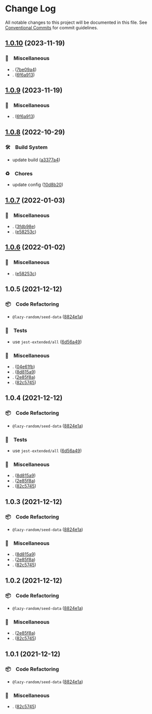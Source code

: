 # Change Log

All notable changes to this project will be documented in this file.
See [Conventional Commits](https://conventionalcommits.org) for commit guidelines.

## [1.0.10](https://github.com/bluelovers/ws-random/compare/@lazy-random/seed-data@1.0.8...@lazy-random/seed-data@1.0.10) (2023-11-19)



### 🔖　Miscellaneous

* . ([7be09a4](https://github.com/bluelovers/ws-random/commit/7be09a4bc2fc047a3831a2b600d662b2c79e11ed))
* . ([6f6a913](https://github.com/bluelovers/ws-random/commit/6f6a9134e94200862ac5956980cf7046fd9aadac))



## [1.0.9](https://github.com/bluelovers/ws-random/compare/@lazy-random/seed-data@1.0.8...@lazy-random/seed-data@1.0.9) (2023-11-19)



### 🔖　Miscellaneous

* . ([6f6a913](https://github.com/bluelovers/ws-random/commit/6f6a9134e94200862ac5956980cf7046fd9aadac))



## [1.0.8](https://github.com/bluelovers/ws-random/compare/@lazy-random/seed-data@1.0.7...@lazy-random/seed-data@1.0.8) (2022-10-29)



### 🛠　Build System

* update build ([a3377a4](https://github.com/bluelovers/ws-random/commit/a3377a45f6e3895378d1b633d02a501464836ea1))


### ♻️　Chores

* update config ([10d8b20](https://github.com/bluelovers/ws-random/commit/10d8b20d2ebc76491ac971bf8b9280f66285e056))



## [1.0.7](https://github.com/bluelovers/ws-random/compare/@lazy-random/seed-data@1.0.5...@lazy-random/seed-data@1.0.7) (2022-01-03)


### 🔖　Miscellaneous

* . ([3fdb98e](https://github.com/bluelovers/ws-random/commit/3fdb98ebbc24a4e5d33d0ffbc5bbd3e2344d9120))
* . ([e58253c](https://github.com/bluelovers/ws-random/commit/e58253c60984cc3947069ea4ae2eb1924cd2940e))





## [1.0.6](https://github.com/bluelovers/ws-random/compare/@lazy-random/seed-data@1.0.5...@lazy-random/seed-data@1.0.6) (2022-01-02)


### 🔖　Miscellaneous

* . ([e58253c](https://github.com/bluelovers/ws-random/commit/e58253c60984cc3947069ea4ae2eb1924cd2940e))





## 1.0.5 (2021-12-12)


### 📦　Code Refactoring

* `@lazy-random/seed-data` ([8824e1a](https://github.com/bluelovers/ws-random/commit/8824e1a59ab0f5b22039344d43abb409be9bae40))


### 🚨　Tests

* use `jest-extended/all` ([6d56a49](https://github.com/bluelovers/ws-random/commit/6d56a49e94ec701cd8744632a04871cba4e59ea8))


### 🔖　Miscellaneous

* . ([04e61fb](https://github.com/bluelovers/ws-random/commit/04e61fb160f654f1f2f6efe95f63d900ed2449e3))
* . ([8d815a9](https://github.com/bluelovers/ws-random/commit/8d815a9451f12cabc9b81680e463d429c45f2506))
* . ([2e85f8a](https://github.com/bluelovers/ws-random/commit/2e85f8a1a76c34161fdec36f07b7da0163a0eec7))
* . ([82c5745](https://github.com/bluelovers/ws-random/commit/82c5745bfbee557b8703244d6c7d5ffbc1c25e12))





## 1.0.4 (2021-12-12)


### 📦　Code Refactoring

* `@lazy-random/seed-data` ([8824e1a](https://github.com/bluelovers/ws-random/commit/8824e1a59ab0f5b22039344d43abb409be9bae40))


### 🚨　Tests

* use `jest-extended/all` ([6d56a49](https://github.com/bluelovers/ws-random/commit/6d56a49e94ec701cd8744632a04871cba4e59ea8))


### 🔖　Miscellaneous

* . ([8d815a9](https://github.com/bluelovers/ws-random/commit/8d815a9451f12cabc9b81680e463d429c45f2506))
* . ([2e85f8a](https://github.com/bluelovers/ws-random/commit/2e85f8a1a76c34161fdec36f07b7da0163a0eec7))
* . ([82c5745](https://github.com/bluelovers/ws-random/commit/82c5745bfbee557b8703244d6c7d5ffbc1c25e12))





## 1.0.3 (2021-12-12)


### 📦　Code Refactoring

* `@lazy-random/seed-data` ([8824e1a](https://github.com/bluelovers/ws-random/commit/8824e1a59ab0f5b22039344d43abb409be9bae40))


### 🔖　Miscellaneous

* . ([8d815a9](https://github.com/bluelovers/ws-random/commit/8d815a9451f12cabc9b81680e463d429c45f2506))
* . ([2e85f8a](https://github.com/bluelovers/ws-random/commit/2e85f8a1a76c34161fdec36f07b7da0163a0eec7))
* . ([82c5745](https://github.com/bluelovers/ws-random/commit/82c5745bfbee557b8703244d6c7d5ffbc1c25e12))





## 1.0.2 (2021-12-12)


### 📦　Code Refactoring

* `@lazy-random/seed-data` ([8824e1a](https://github.com/bluelovers/ws-random/commit/8824e1a59ab0f5b22039344d43abb409be9bae40))


### 🔖　Miscellaneous

* . ([2e85f8a](https://github.com/bluelovers/ws-random/commit/2e85f8a1a76c34161fdec36f07b7da0163a0eec7))
* . ([82c5745](https://github.com/bluelovers/ws-random/commit/82c5745bfbee557b8703244d6c7d5ffbc1c25e12))





## 1.0.1 (2021-12-12)


### 📦　Code Refactoring

* `@lazy-random/seed-data` ([8824e1a](https://github.com/bluelovers/ws-random/commit/8824e1a59ab0f5b22039344d43abb409be9bae40))


### 🔖　Miscellaneous

* . ([82c5745](https://github.com/bluelovers/ws-random/commit/82c5745bfbee557b8703244d6c7d5ffbc1c25e12))
